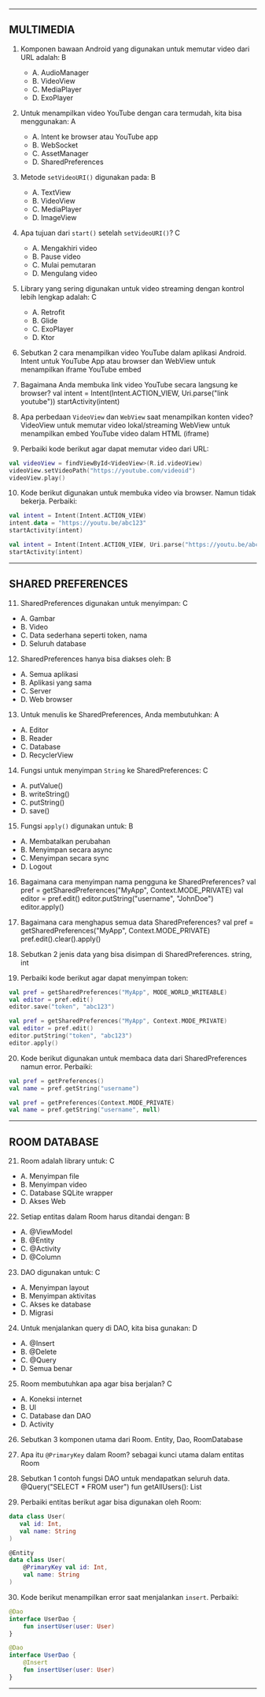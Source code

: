 
---
## MULTIMEDIA 

1. Komponen bawaan Android yang digunakan untuk memutar video dari URL adalah: B

   * A. AudioManager
   * B. VideoView
   * C. MediaPlayer
   * D. ExoPlayer

2. Untuk menampilkan video YouTube dengan cara termudah, kita bisa menggunakan: A

   * A. Intent ke browser atau YouTube app
   * B. WebSocket
   * C. AssetManager
   * D. SharedPreferences

3. Metode `setVideoURI()` digunakan pada: B

   * A. TextView
   * B. VideoView
   * C. MediaPlayer
   * D. ImageView

4. Apa tujuan dari `start()` setelah `setVideoURI()`? C

   * A. Mengakhiri video
   * B. Pause video
   * C. Mulai pemutaran
   * D. Mengulang video

5. Library yang sering digunakan untuk video streaming dengan kontrol lebih lengkap adalah: C

   * A. Retrofit
   * B. Glide
   * C. ExoPlayer
   * D. Ktor

6. Sebutkan 2 cara menampilkan video YouTube dalam aplikasi Android.
Intent untuk YouTube App atau browser dan WebView untuk menampilkan iframe YouTube embed

7. Bagaimana Anda membuka link video YouTube secara langsung ke browser?
val intent = Intent(Intent.ACTION_VIEW, Uri.parse("link youtube"))
startActivity(intent)

8. Apa perbedaan `VideoView` dan `WebView` saat menampilkan konten video?
VideoView untuk memutar video lokal/streaming
WebView untuk menampilkan embed YouTube video dalam HTML (iframe)


9. Perbaiki kode berikut agar dapat memutar video dari URL:

```kotlin
val videoView = findViewById<VideoView>(R.id.videoView)
videoView.setVideoPath("https://youtube.com/videoid")
videoView.play()
```

10. Kode berikut digunakan untuk membuka video via browser. Namun tidak bekerja. Perbaiki:

```kotlin
val intent = Intent(Intent.ACTION_VIEW)
intent.data = "https://youtu.be/abc123"
startActivity(intent)

val intent = Intent(Intent.ACTION_VIEW, Uri.parse("https://youtu.be/abc123"))
startActivity(intent)
```

---

##  SHARED PREFERENCES
  
11. SharedPreferences digunakan untuk menyimpan: C

* A. Gambar
* B. Video
* C. Data sederhana seperti token, nama
* D. Seluruh database

12. SharedPreferences hanya bisa diakses oleh: B

* A. Semua aplikasi
* B. Aplikasi yang sama
* C. Server
* D. Web browser

13. Untuk menulis ke SharedPreferences, Anda membutuhkan: A

* A. Editor
* B. Reader
* C. Database
* D. RecyclerView

14. Fungsi untuk menyimpan `String` ke SharedPreferences: C

* A. putValue()
* B. writeString()
* C. putString()
* D. save()

15. Fungsi `apply()` digunakan untuk: B

* A. Membatalkan perubahan
* B. Menyimpan secara async
* C. Menyimpan secara sync
* D. Logout

16. Bagaimana cara menyimpan nama pengguna ke SharedPreferences?
val pref = getSharedPreferences("MyApp", Context.MODE_PRIVATE)
val editor = pref.edit()
editor.putString("username", "JohnDoe")
editor.apply()

17. Bagaimana cara menghapus semua data SharedPreferences?
val pref = getSharedPreferences("MyApp", Context.MODE_PRIVATE)
pref.edit().clear().apply()

18. Sebutkan 2 jenis data yang bisa disimpan di SharedPreferences.
string, int

19. Perbaiki kode berikut agar dapat menyimpan token:

```kotlin
val pref = getSharedPreferences("MyApp", MODE_WORLD_WRITEABLE)
val editor = pref.edit()
editor.save("token", "abc123")

val pref = getSharedPreferences("MyApp", Context.MODE_PRIVATE)
val editor = pref.edit()
editor.putString("token", "abc123")
editor.apply()
```

20. Kode berikut digunakan untuk membaca data dari SharedPreferences namun error. Perbaiki:

```kotlin
val pref = getPreferences()
val name = pref.getString("username")

val pref = getPreferences(Context.MODE_PRIVATE)
val name = pref.getString("username", null)
```

---
##  ROOM DATABASE
21. Room adalah library untuk: C

* A. Menyimpan file
* B. Menyimpan video
* C. Database SQLite wrapper
* D. Akses Web

22. Setiap entitas dalam Room harus ditandai dengan: B

* A. @ViewModel
* B. @Entity
* C. @Activity
* D. @Column

23. DAO digunakan untuk: C

* A. Menyimpan layout
* B. Menyimpan aktivitas
* C. Akses ke database
* D. Migrasi

24. Untuk menjalankan query di DAO, kita bisa gunakan: D

* A. @Insert
* B. @Delete
* C. @Query
* D. Semua benar

25. Room membutuhkan apa agar bisa berjalan? C

* A. Koneksi internet
* B. UI
* C. Database dan DAO
* D. Activity

26. Sebutkan 3 komponen utama dari Room.
Entity, Dao, RoomDatabase

27. Apa itu `@PrimaryKey` dalam Room?
sebagai kunci utama dalam entitas Room

28. Sebutkan 1 contoh fungsi DAO untuk mendapatkan seluruh data.
@Query("SELECT * FROM user")
fun getAllUsers(): List<User>

29. Perbaiki entitas berikut agar bisa digunakan oleh Room:

```kotlin
data class User(
   val id: Int,
   val name: String
)

@Entity
data class User(
    @PrimaryKey val id: Int,
    val name: String
)

```

30. Kode berikut menampilkan error saat menjalankan `insert`. Perbaiki:

```kotlin
@Dao
interface UserDao {
    fun insertUser(user: User)
}

@Dao
interface UserDao {
    @Insert
    fun insertUser(user: User)
}
```

---
